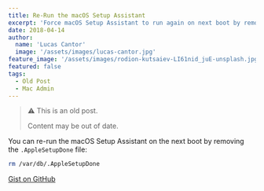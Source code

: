 ```yaml
---
title: Re-Run the macOS Setup Assistant
excerpt: 'Force macOS Setup Assistant to run again on next boot by removing the .AppleSetupDone file.'
date: 2018-04-14
author:
  name: 'Lucas Cantor'
  image: '/assets/images/lucas-cantor.jpg'
feature_image: '/assets/images/rodion-kutsaiev-LI61nid_juE-unsplash.jpg'
featured: false
tags:
  - Old Post
  - Mac Admin
---
```


> ⚠️ This is an old post.
>
> Content may be out of date.

You can re-run the macOS Setup Assistant on the next boot by removing the `.AppleSetupDone` file:

```bash
rm /var/db/.AppleSetupDone
```

[Gist on GitHub](https://gist.github.com/lucascantor/b009c765d9ddc8439b60568228089a41)
